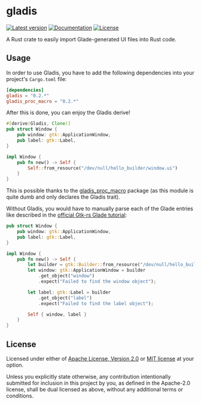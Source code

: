 # gladis

[![Latest version](https://img.shields.io/crates/v/gladis.svg)](https://crates.io/crates/gladis)
[![Documentation](https://docs.rs/gladis/badge.svg)](https://docs.rs/gladis)
[![License](https://img.shields.io/crates/l/gladis.svg)](https://crates.io/crates/gladis)

A Rust crate to easily import Glade-generated UI files into Rust code.

## Usage

In order to use Gladis, you have to add the following dependencies into your
project's `Cargo.toml` file:

```toml
[dependencies]
gladis = "0.2.*"
gladis_proc_macro = "0.2.*"
```

After this is done, you can enjoy the Gladis derive!

```rust
#[derive(Gladis, Clone)]
pub struct Window {
    pub window: gtk::ApplicationWindow,
    pub label: gtk::Label,
}

impl Window {
    pub fn new() -> Self {
        Self::from_resource("/dev/null/hello_builder/window.ui")
    }
}
```

This is possible thanks to the
[gladis_proc_macro](https://crates.io/crates/gladis_proc_macro) package (as
this module is quite dumb and only declares the Gladis trait).

Without Gladis, you would have to manually parse each of the Glade entries like
described in the [official Gtk-rs Glade
tutorial](https://gtk-rs.org/docs-src/tutorial/glade):

```rust
pub struct Window {
    pub window: gtk::ApplicationWindow,
    pub label: gtk::Label,
}

impl Window {
    pub fn new() -> Self {
        let builder = gtk::Builder::from_resource("/dev/null/hello_builder/window.ui");
        let window: gtk::ApplicationWindow = builder
            .get_object("window")
            .expect("Failed to find the window object");

        let label: gtk::Label = builder
            .get_object("label")
            .expect("Failed to find the label object");

        Self { window, label }
    }
}
```

## License

Licensed under either of [Apache License, Version 2.0](LICENSE-APACHE) or [MIT
license](LICENSE-MIT) at your option.

Unless you explicitly state otherwise, any contribution intentionally submitted
for inclusion in this project by you, as defined in the Apache-2.0 license,
shall be dual licensed as above, without any additional terms or conditions.
